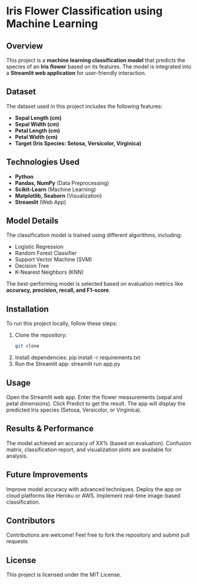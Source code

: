 # Iris Flower Classification using Machine Learning  

## Overview  
This project is a **machine learning classification model** that predicts the species of an **Iris flower** based on its features. The model is integrated into a **Streamlit web application** for user-friendly interaction.  

## Dataset  
The dataset used in this project includes the following features:  
- **Sepal Length (cm)**  
- **Sepal Width (cm)**  
- **Petal Length (cm)**  
- **Petal Width (cm)**  
- **Target (Iris Species: Setosa, Versicolor, Virginica)**  

## Technologies Used  
- **Python**  
- **Pandas, NumPy** (Data Preprocessing)  
- **Scikit-Learn** (Machine Learning)  
- **Matplotlib, Seaborn** (Visualization)  
- **Streamlit** (Web App)  

## Model Details  
The classification model is trained using different algorithms, including:  
- Logistic Regression  
- Random Forest Classifier  
- Support Vector Machine (SVM)  
- Decision Tree  
- K-Nearest Neighbors (KNN)  

The best-performing model is selected based on evaluation metrics like **accuracy, precision, recall, and F1-score**.  

## Installation  
To run this project locally, follow these steps:  

1. Clone the repository:  
   ```bash
   git clone
2. Install dependencies:
  pip install -r requirements.txt
3. Run the Streamlit app:
   streamlit run app.py
## Usage
Open the Streamlit web app.
Enter the flower measurements (sepal and petal dimensions).
Click Predict to get the result.
The app will display the predicted Iris species (Setosa, Versicolor, or Virginica).
## Results & Performance
The model achieved an accuracy of XX% (based on evaluation).
Confusion matrix, classification report, and visualization plots are available for analysis.
## Future Improvements
Improve model accuracy with advanced techniques.
Deploy the app on cloud platforms like Heroku or AWS.
Implement real-time image-based classification.
## Contributors
Contributions are welcome! Feel free to fork the repository and submit pull requests
## License
This project is licensed under the MIT License.



